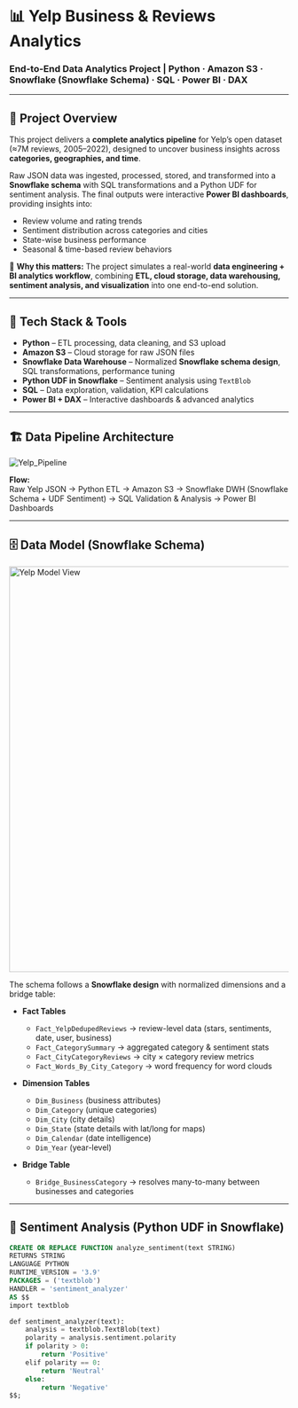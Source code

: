 # 📊 Yelp Business & Reviews Analytics

### End-to-End Data Analytics Project | Python · Amazon S3 · Snowflake (Snowflake Schema) · SQL · Power BI · DAX

---

## 🚀 Project Overview  
This project delivers a **complete analytics pipeline** for Yelp’s open dataset (≈7M reviews, 2005–2022), designed to uncover business insights across **categories, geographies, and time**.  

Raw JSON data was ingested, processed, stored, and transformed into a **Snowflake schema** with SQL transformations and a Python UDF for sentiment analysis. The final outputs were interactive **Power BI dashboards**, providing insights into:  
- Review volume and rating trends  
- Sentiment distribution across categories and cities  
- State-wise business performance  
- Seasonal & time-based review behaviors  

🔎 **Why this matters:** The project simulates a real-world **data engineering + BI analytics workflow**, combining **ETL, cloud storage, data warehousing, sentiment analysis, and visualization** into one end-to-end solution.

---

## 📂 Tech Stack & Tools
- **Python** – ETL processing, data cleaning, and S3 upload  
- **Amazon S3** – Cloud storage for raw JSON files  
- **Snowflake Data Warehouse** – Normalized **Snowflake schema design**, SQL transformations, performance tuning  
- **Python UDF in Snowflake** – Sentiment analysis using `TextBlob`  
- **SQL** – Data exploration, validation, KPI calculations  
- **Power BI + DAX** – Interactive dashboards & advanced analytics  

---

## 🏗️ Data Pipeline Architecture
![Yelp_Pipeline](https://github.com/user-attachments/assets/c07a4c02-0d04-4e2d-b237-e80dc512ebe7)

**Flow:**  
Raw Yelp JSON → Python ETL → Amazon S3 → Snowflake DWH (Snowflake Schema + UDF Sentiment) → SQL Validation & Analysis → Power BI Dashboards  

---

## 🗄️ Data Model (Snowflake Schema)
<img width="1455" height="732" alt="Yelp Model View" src="https://github.com/user-attachments/assets/20168e1a-a816-481e-b774-9225560b9fa3" />

The schema follows a **Snowflake design** with normalized dimensions and a bridge table:  

- **Fact Tables**
  - `Fact_YelpDedupedReviews` → review-level data (stars, sentiments, date, user, business)  
  - `Fact_CategorySummary` → aggregated category & sentiment stats  
  - `Fact_CityCategoryReviews` → city × category review metrics  
  - `Fact_Words_By_City_Category` → word frequency for word clouds  

- **Dimension Tables**
  - `Dim_Business` (business attributes)  
  - `Dim_Category` (unique categories)  
  - `Dim_City` (city details)  
  - `Dim_State` (state details with lat/long for maps)  
  - `Dim_Calendar` (date intelligence)  
  - `Dim_Year` (year-level)  

- **Bridge Table**
  - `Bridge_BusinessCategory` → resolves many-to-many between businesses and categories  

---

## 🧠 Sentiment Analysis (Python UDF in Snowflake)
```sql
CREATE OR REPLACE FUNCTION analyze_sentiment(text STRING)
RETURNS STRING
LANGUAGE PYTHON
RUNTIME_VERSION = '3.9'
PACKAGES = ('textblob')
HANDLER = 'sentiment_analyzer'
AS $$
import textblob

def sentiment_analyzer(text):
    analysis = textblob.TextBlob(text)
    polarity = analysis.sentiment.polarity
    if polarity > 0:
        return 'Positive'
    elif polarity == 0:
        return 'Neutral'
    else:
        return 'Negative'
$$;
